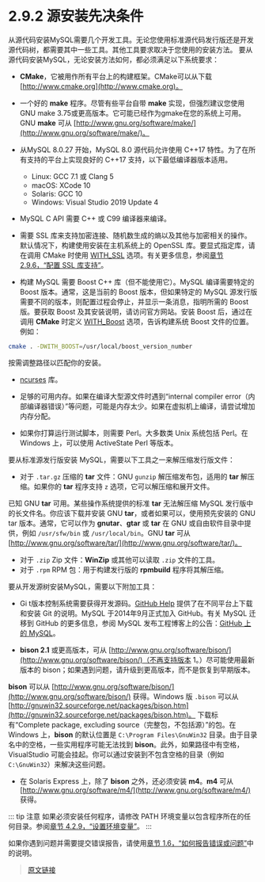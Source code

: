 # 2.9.2 源安装先决条件

从源代码安装MySQL需要几个开发工具。无论您使用标准源代码发行版还是开发源代码树，都需要其中一些工具。其他工具要求取决于您使用的安装方法。
要从源代码安装MySQL，无论安装方法如何，都必须满足以下系统要求：

- **CMake**，它被用作所有平台上的构建框架。CMake可以从下载 [http://www.cmake.org](http://www.cmake.org)。

- 一个好的 **make** 程序。尽管有些平台自带  **make** 实现，但强烈建议您使用GNU make 3.75或更高版本。它可能已经作为gmake在您的系统上可用。GNU **make** 可从 [http://www.gnu.org/software/make/](http://www.gnu.org/software/make/)。

- 从MySQL 8.0.27 开始，MySQL 8.0 源代码允许使用 C++17 特性。为了在所有支持的平台上实现良好的 C++17 支持，以下最低编译器版本适用。

  - Linux: GCC 7.1 或 Clang 5
  - macOS: XCode 10
  - Solaris: GCC 10
  - Windows: Visual Studio 2019 Update 4

- MySQL C API 需要 C++ 或 C99 编译器来编译。
- 需要 SSL 库来支持加密连接、随机数生成的熵以及其他与加密相关的操作。默认情况下，构建使用安装在主机系统上的 OpenSSL 库。要显式指定库，请在调用 CMake 时使用 [WITH_SSL](/2/2.9/2.9.7/source-configuration-options.html) 选项。有关更多信息，参阅[章节 2.9.6，“配置 SSL 库支持”](/2/2.9/2.9.6/source-ssl-library-configuration.html)。
- 构建 MySQL 需要 Boost C++ 库（但不能使用它）。MySQL 编译需要特定的 Boost 版本。通常，这是当前的 Boost 版本，但如果特定的 MySQL 源发行版需要不同的版本，则配置过程会停止，并显示一条消息，指明所需的 Boost 版。要获取 Boost 及其安装说明，请访问官方网站。安装 Boost 后，通过在调用 **CMake** 时定义 [WITH_Boost](/2/2.9/2.9.7/source-configuration-options.html) 选项，告诉构建系统 Boost 文件的位置。例如：

```bash
cmake . -DWITH_BOOST=/usr/local/boost_version_number
```

按需调整路径以匹配你的安装。

- [ncurses](https://www.gnu.org/software/ncurses/ncurses.html) 库。

- 足够的可用内存。如果在编译大型源文件时遇到“internal compiler error（内部编译器错误）”等问题，可能是内存太少。如果在虚拟机上编译，请尝试增加内存分配。

- 如果你打算运行测试脚本，则需要 Perl。大多数类 Unix 系统包括 Perl。在 Windows 上，可以使用 ActiveState Perl 等版本。

要从标准源发行版安装 MySQL，需要以下工具之一来解压缩发行版文件：

- 对于 `.tar.gz` 压缩的 **tar** 文件：GNU `gunzip` 解压缩发布包，适用的 **tar** 解压缩。如果你的 **tar** 程序支持 `z` 选项，它可以解压缩和展开文件。

已知 GNU **tar** 可用。某些操作系统提供的标准 **tar** 无法解压缩 MySQL 发行版中的长文件名。你应该下载并安装 GNU **tar**，或者如果可以，使用预先安装的 GNU tar 版本。通常，它可以作为 **gnutar**、**gtar** 或 **tar** 在 GNU 或自由软件目录中提供，例如 `/usr/sfw/bin` 或 `/usr/local/bin`。GNU  **tar** 可从 [http://www.gnu.org/software/tar/](http://www.gnu.org/software/tar/)。

- 对于 `.zip` Zip 文件：**WinZip** 或其他可以读取 `.zip` 文件的工具。
- 对于 `.rpm` RPM 包：用于构建发行版的 **rpmbuild** 程序将其解压缩。

要从开发源树安装MySQL，需要以下附加工具：

- Gi t版本控制系统需要获得开发源码。[GitHub Help](https://help.github.com/) 提供了在不同平台上下载和安装 Git 的说明。MySQL 于2014年9月正式加入 GitHub。有关 MySQL 迁移到 GitHub 的更多信息，参阅 MySQL 发布工程博客上的公告：[GitHub 上的 MySQL](http://mysqlrelease.com/2014/09/mysql-on-github/)。

- **bison 2.1** 或更高版本，可从 [http://www.gnu.org/software/bison/](http://www.gnu.org/software/bison/)（不再支持版本 1。）尽可能使用最新版本的 bison；如果遇到问题，请升级到更高版本，而不是恢复到早期版本。

**bison** 可以从 [http://www.gnu.org/software/bison/](http://www.gnu.org/software/bison/) 获得。Windows 版 `.bison` 可以从 [http://gnuwin32.sourceforge.net/packages/bison.htm](http://gnuwin32.sourceforge.net/packages/bison.htm)。 下载标有“Complete package, excluding source（完整包，不包括源）”的包。在 Windows 上，**bison** 的默认位置是 `C:\Program Files\GnuWin32` 目录。由于目录名中的空格，一些实用程序可能无法找到 **bison**。此外，如果路径中有空格，VisualStudio 可能会挂起。你可以通过安装到不包含空格的目录（例如 `C:\GnuWin32`）来解决这些问题。

- 在 Solaris Express 上，除了 **bison** 之外，还必须安装 **m4**。**m4** 可从 [http://www.gnu.org/software/m4/](http://www.gnu.org/software/m4/) 获得。

::: tip 注意
如果必须安装任何程序，请修改 PATH 环境变量以包含程序所在的任何目录。参阅[章节 4.2.9，“设置环境变量”](/4/4.2./4.2.9/setting-environment-variables.html)。
:::

如果你遇到问题并需要提交错误报告，请使用[章节 1.6，“如何报告错误或问题”](/1/1.6/bug-reports.html)中的说明。

> [原文链接](https://dev.mysql.com/doc/refman/8.0/en/source-installation-prerequisites.html)
